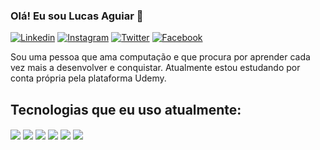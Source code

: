 ### Olá! Eu sou Lucas Aguiar 👋

[![Linkedin](https://img.shields.io/badge/LinkedIn-0077B5?style=for-the-badge&logo=linkedin&logoColor=white)](www.linkedin.com/in/lucas-aguiar5)
[![Instagram](https://img.shields.io/badge/Instagram-E4405F?style=for-the-badge&logo=instagram&logoColor=white)](https://www.instagram.com/isthat_lucas/)
[![Twitter](https://img.shields.io/badge/Twitter-1DA1F2?style=for-the-badge&logo=twitter&logoColor=white)](https://twitter.com/DiUAi)
[![Facebook](https://img.shields.io/badge/Facebook-1877F2?style=for-the-badge&logo=facebook&logoColor=white)](https://www.facebook.com/lucas.aguiar.9883/)

Sou uma pessoa que ama computação e que procura por aprender cada vez mais a desenvolver e conquistar. Atualmente estou estudando por conta própria pela plataforma Udemy.

## Tecnologias que eu uso atualmente:

<div style="display:inline-block">
    <img src="https://img.shields.io/badge/Python-3776AB?style=for-the-badge&logo=python&logoColor=white" align="center">
    <img src="https://img.shields.io/badge/Django-092E20?style=for-the-badge&logo=django&logoColor=white" align="center">
    <img src="https://img.shields.io/badge/HTML5-E34F26?style=for-the-badge&logo=html5&logoColor=white" align="center">
    <img src="https://img.shields.io/badge/CSS3-1572B6?style=for-the-badge&logo=css3&logoColor=white" align="center">
    <img src="https://img.shields.io/badge/JavaScript-F7DF1E?style=for-the-badge&logo=javascript&logoColor=black" align="center">
    <img src="https://img.shields.io/badge/Bootstrap-563D7C?style=for-the-badge&logo=bootstrap&logoColor=white" align="center">
</div>

